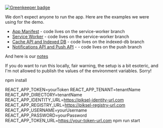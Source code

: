 
[![Greenkeeper badge](https://badges.greenkeeper.io/gerbilsinspace/pwa-001.svg)](https://greenkeeper.io/)

We don't expect anyone to run the app. Here are the examples we were using for the demo.

*  [App Manifest](https://service-worker--piksel-pwa.netlify.com) - code lives on the service-worker branch
*  [Service Worker](https://service-worker--piksel-pwa.netlify.com) - code lives on the service-worker branch
*  [Cache API and Indexed DB](https://indexed-db--piksel-pwa.netlify.com) - code lives on the indexed-db branch
*  [Notifications API and Push API](https://push--piksel-pwa.netlify.com) - - code lives on the push branch

And here is our [notes](https://pwa-slides.netlify.com)

If you do want to run this locally, fair warning, the setup is a bit esoteric, and I'm not allowed to publish the values of the environment variables. Sorry!

npm install

REACT_APP_TOKEN=yourToken REACT_APP_TENANT=tenantName REACT_APP_DIRECTORY=tenantName REACT_APP_IDENTITY_URL=https://piksel-identity-url.com REACT_APP_REGISTRY_URL=https://piksel-registry-url.com REACT_APP_USERNAME=yourUsername REACT_APP_PASSWORD=yourPassword REACT_APP_TOKEN_URL=https://your-token-url.com npm run start
